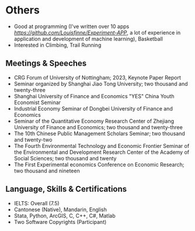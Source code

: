 
# Others 
- Good at programming (I've written over 10 apps *https://github.com/Louisfinne/Experiment-APP*, a lot of experience in application and development of machine learning), Basketball
- Interested in Climbing, Trail Running

## Meetings & Speeches
- CRG Forum of University of Nottingham; 2023, Keynote Paper Report
- Seminar organized by Shanghai Jiao Tong University; two thousand and twenty-three
- Shanghai University of Finance and Economics "YES" China Youth Economist Seminar
- Industrial Economy Seminar of Dongbei University of Finance and Economics
- Seminar of the Quantitative Economy Research Center of Zhejiang University of Finance and Economics; two thousand and twenty-three
- The 10th Chinese Public Management Scholars Seminar; two thousand and twenty-two
- The Fourth Environmental Technology and Economic Frontier Seminar of the Environmental and Development Research Center of the Academy of Social Sciences; two thousand and twenty
- The First Experimental economics Conference on Economic Research; two thousand and nineteen

## Language, Skills & Certifications   

- IELTS: Overall (7.5) 
- Cantonese (Native), Mandarin, English 
- Stata, Python, ArcGIS, C, C++, C#, Matlab 
- Two Software Copyrights (Participant) 
